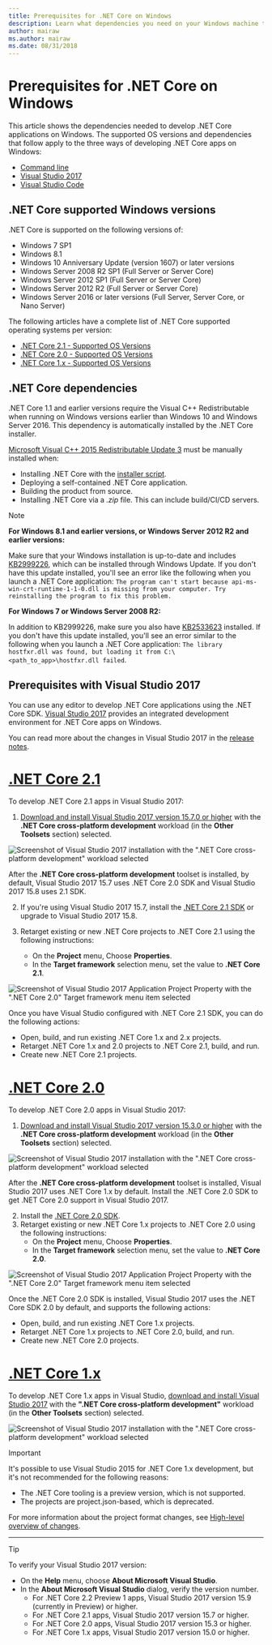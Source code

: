 ```yaml
---
title: Prerequisites for .NET Core on Windows
description: Learn what dependencies you need on your Windows machine to develop and run .NET Core applications.
author: mairaw
ms.author: mairaw
ms.date: 08/31/2018
---
```

# Prerequisites for .NET Core on Windows

This article shows the dependencies needed to develop .NET Core applications on Windows. The supported OS versions and dependencies that follow apply to the three ways of developing .NET Core apps on Windows:

* [Command line](tutorials/using-with-xplat-cli.md)
* [Visual Studio 2017](https://aka.ms/vsdownload?utm_source=mscom&utm_campaign=msdocs)
* [Visual Studio Code](https://code.visualstudio.com/)

## .NET Core supported Windows versions

.NET Core is supported on the following versions of:

* Windows 7 SP1
* Windows 8.1
* Windows 10 Anniversary Update (version 1607) or later versions
* Windows Server 2008 R2 SP1 (Full Server or Server Core)
* Windows Server 2012 SP1 (Full Server or Server Core)
* Windows Server 2012 R2 (Full Server or Server Core)
* Windows Server 2016 or later versions (Full Server, Server Core, or Nano Server)

The following articles have a complete list of .NET Core supported operating systems per version:

* [.NET Core 2.1 - Supported OS Versions](https://github.com/dotnet/core/blob/master/release-notes/2.1/2.1-supported-os.md)
* [.NET Core 2.0 - Supported OS Versions](https://github.com/dotnet/core/blob/master/release-notes/2.0/2.0-supported-os.md)
* [.NET Core 1.x - Supported OS Versions](https://github.com/dotnet/core/blob/master/release-notes/1.0/1.0-supported-os.md)

## .NET Core dependencies

.NET Core 1.1 and earlier versions require the Visual C++ Redistributable when running on Windows versions earlier than Windows 10 and Windows Server 2016. This dependency is automatically installed by the .NET Core installer.

[Microsoft Visual C++ 2015 Redistributable Update 3](https://www.microsoft.com/download/details.aspx?id=52685) must be manually installed when:

* Installing .NET Core with the [installer script](./tools/dotnet-install-script.md).
* Deploying a self-contained .NET Core application.
* Building the product from source.
* Installing .NET Core via a *.zip* file. This can include build/CI/CD servers.

> [!NOTE]
> **For Windows 8.1 and earlier versions, or Windows Server 2012 R2 and earlier versions:**
>
> Make sure that your Windows installation is up-to-date and includes [KB2999226](https://support.microsoft.com/en-us/help/2999226/update-for-universal-c-runtime-in-windows), which can be installed through Windows Update. If you don't have this update installed, you'll see an error like the following when you launch a .NET Core application: `The program can't start because api-ms-win-crt-runtime-1-1-0.dll is missing from your computer. Try reinstalling the program to fix this problem.`
>
> **For Windows 7 or Windows Server 2008 R2:**
>
> In addition to KB2999226, make sure you also have [KB2533623](https://support.microsoft.com/en-us/help/2533623/microsoft-security-advisory-insecure-library-loading-could-allow-remot) installed. If you don't have this update installed, you'll see an error similar to the following when you launch a .NET Core application: `The library hostfxr.dll was found, but loading it from C:\<path_to_app>\hostfxr.dll failed`.

## Prerequisites with Visual Studio 2017

You can use any editor to develop .NET Core applications using the .NET Core SDK. [Visual Studio 2017](#visual-studio-2017) provides an integrated development environment for .NET Core apps on Windows.

You can read more about the changes in Visual Studio 2017 in the [release notes](/visualstudio/releasenotes/vs2017-relnotes).

# [.NET Core 2.1](#tab/netcore21)

To develop .NET Core 2.1 apps in Visual Studio 2017:

 1. [Download and install Visual Studio 2017 version 15.7.0 or higher](/visualstudio/install/install-visual-studio) with the **.NET Core cross-platform development** workload (in the **Other Toolsets** section) selected.

![Screenshot of Visual Studio 2017 installation with the ".NET Core cross-platform development" workload selected](./media/windows-prerequisites/vs-15-8-workloads.jpg)

After the **.NET Core cross-platform development** toolset is installed, by default, Visual Studio 2017 15.7 uses .NET Core 2.0 SDK and Visual Studio 2017 15.8 uses 2.1 SDK.

 2. If you're using Visual Studio 2017 15.7, install the [.NET Core 2.1 SDK](https://www.microsoft.com/net/download/core) or upgrade to Visual Studio 2017 15.8.

 3. Retarget existing or new .NET Core projects to .NET Core 2.1 using the following instructions:
    * On the **Project** menu, Choose **Properties**.
    * In the **Target framework** selection menu, set the value to **.NET Core 2.1**.

![Screenshot of Visual Studio 2017 Application Project Property with the ".NET Core 2.0" Target framework menu item selected](./media/windows-prerequisites/Targeting-dotnetCore2.png)

Once you have Visual Studio configured with .NET Core 2.1 SDK, you can do the following actions:

* Open, build, and run existing .NET Core 1.x and 2.x projects.
* Retarget .NET Core 1.x and 2.0 projects to .NET Core 2.1, build, and run.
* Create new .NET Core 2.1 projects.

# [.NET Core 2.0](#tab/netcore20)

To develop .NET Core 2.0 apps in Visual Studio 2017:

 1. [Download and install Visual Studio 2017 version 15.3.0 or higher](/visualstudio/install/install-visual-studio) with the **.NET Core cross-platform development** workload (in the **Other Toolsets** section) selected.

![Screenshot of Visual Studio 2017 installation with the ".NET Core cross-platform development" workload selected](./media/windows-prerequisites/vs-15-3-workloads.jpg)

After the **.NET Core cross-platform development** toolset is installed, Visual Studio 2017 uses .NET Core 1.x by default. Install the .NET Core 2.0 SDK to get .NET Core 2.0 support in Visual Studio 2017.

 2. Install the [.NET Core 2.0 SDK](https://www.microsoft.com/net/download/dotnet-core/2.0).
 3. Retarget existing or new .NET Core 1.x projects to .NET Core 2.0 using the following instructions:
    * On the **Project** menu, Choose **Properties**.
    * In the **Target framework** selection menu, set the value to **.NET Core 2.0**.

![Screenshot of Visual Studio 2017 Application Project Property with the ".NET Core 2.0" Target framework menu item selected](./media/windows-prerequisites/Targeting-dotnetCore2.png)

Once the .NET Core 2.0 SDK is installed, Visual Studio 2017 uses the .NET Core SDK 2.0 by default, and supports the following actions:

* Open, build, and run existing .NET Core 1.x projects.
* Retarget .NET Core 1.x projects to .NET Core 2.0, build, and run.
* Create new .NET Core 2.0 projects.

# [.NET Core 1.x](#tab/netcore1x)

To develop .NET Core 1.x apps in Visual Studio, [download and install Visual Studio 2017](/visualstudio/install/install-visual-studio) with the **".NET Core cross-platform development"** workload (in the **Other Toolsets** section) selected.

![Screenshot of Visual Studio 2017 installation with the ".NET Core cross-platform development" workload selected](./media/windows-prerequisites/vs_workloads.jpg)

> [!IMPORTANT]
> It's possible to use Visual Studio 2015 for .NET Core 1.x development, but it's not recommended for the following reasons:
  > * The .NET Core tooling is a preview version, which is not supported.
  > * The projects are project.json-based, which is deprecated.
>
> For more information about the project format changes, see [High-level overview of changes](./tools/cli-msbuild-architecture.md).
---

<a name="vs-mapping"></a>

> [!TIP]
> To verify your Visual Studio 2017 version:
>
> * On the **Help** menu, choose **About Microsoft Visual Studio**.
> * In the **About Microsoft Visual Studio** dialog, verify the version number.
>   * For .NET Core 2.2 Preview 1 apps, Visual Studio 2017 version 15.9 (currently in Preview) or higher.
>   * For .NET Core 2.1 apps, Visual Studio 2017 version 15.7 or higher.
>   * For .NET Core 2.0 apps, Visual Studio 2017 version 15.3 or higher.
>   * For .NET Core 1.x apps, Visual Studio 2017 version 15.0 or higher.
